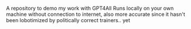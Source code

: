 A repository to demo my work with GPT4All
Runs locally on your own machine without connection to internet, also more accurate since it hasn't been lobotimized by politically correct trainers.. yet
